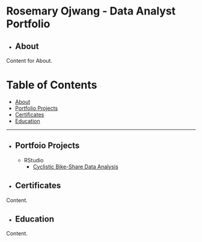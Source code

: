 # Rosemary Ojwang - Data Analyst Portfolio

- ## About

Content for About.

# Table of Contents

- [About](#about)
- [Portfolio Projects](#portfolio-projects)
- [Certificates](#certificates)
- [Education](#Education)

---

- ## Portfoio Projects

  - RStudio
      - [Cyclistic Bike-Share Data Analysis](#cyclistic-bike-share-data-analysis)

- ## Certificates

Content.

- ## Education

Content.

